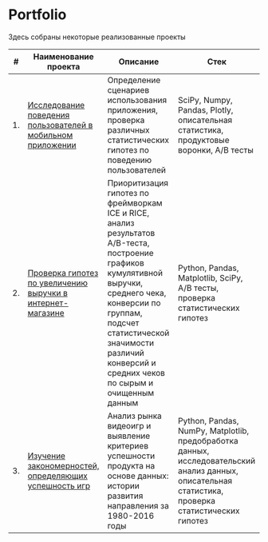# Portfolio

Здесь собраны некоторые реализованные проекты

| #    | Наименование проекта                | Описание                                                     | Стек                                                         |
| ---- | ------------------------------------------------------------ | ------------------------------------------------------------ | ------------------------------------------------------------ |
| 1.   | [Исследование поведения пользователей в мобильном приложении](https://github.com/AndrTolstov/Portfolio/tree/main/%D0%98%D1%81%D1%81%D0%BB%D0%B5%D0%B4%D0%BE%D0%B2%D0%B0%D0%BD%D0%B8%D0%B5%20%D0%BF%D0%BE%D0%B2%D0%B5%D0%B4%D0%B5%D0%BD%D0%B8%D1%8F%20%D0%BF%D0%BE%D0%BB%D1%8C%D0%B7%D0%BE%D0%B2%D0%B0%D1%82%D0%B5%D0%BB%D0%B5%D0%B9%20%D0%B2%20%D0%BC%D0%BE%D0%B1%D0%B8%D0%BB%D1%8C%D0%BD%D0%BE%D0%BC%20%D0%BF%D1%80%D0%B8%D0%BB%D0%BE%D0%B6%D0%B5%D0%BD%D0%B8%D0%B8) | Определение сценариев использования приложения, проверка различных статистических гипотез по поведению пользователей | SciPy, Numpy, Pandas, Plotly, описательная статистика, продуктовые воронки, A/B тесты |
| 2.   | [Проверка гипотез по увеличению выручки в интернет-магазине](https://github.com/AndrTolstov/Portfolio/tree/main/Online%20Store) | Приоритизация гипотез по фреймворкам ICE и RICE, анализ результатов A/B-теста, построение графиков кумулятивной выручки, среднего чека, конверсии по группам, подсчет статистической значимости различий конверсий и средних чеков по сырым и очищенным данным | Python, Pandas, Matplotlib, SciPy, A/B тесты, проверка статистических гипотез |
| 3.   | [Изучение закономерностей, определяющих успешность игр](https://github.com/AndrTolstov/Portfolio/tree/main/Analyzing%20Games) | Анализ рынка видеоигр и выявление критериев успешности продукта на основе данных: истории развития направления за 1980-2016 годы             | Python, Pandas, NumPy, Matplotlib, предобработка данных, исследовательский анализ данных, описательная статистика, проверка статистических гипотез |
